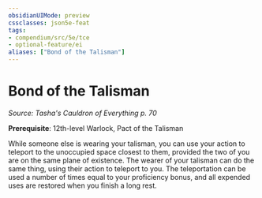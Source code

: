 ```yaml
---
obsidianUIMode: preview
cssclasses: json5e-feat
tags:
- compendium/src/5e/tce
- optional-feature/ei
aliases: ["Bond of the Talisman"]
---
```

# Bond of the Talisman
*Source: Tasha's Cauldron of Everything p. 70*  

**Prerequisite**: 12th-level Warlock, Pact of the Talisman

While someone else is wearing your talisman, you can use your action to teleport to the unoccupied space closest to them, provided the two of you are on the same plane of existence. The wearer of your talisman can do the same thing, using their action to teleport to you. The teleportation can be used a number of times equal to your proficiency bonus, and all expended uses are restored when you finish a long rest.
